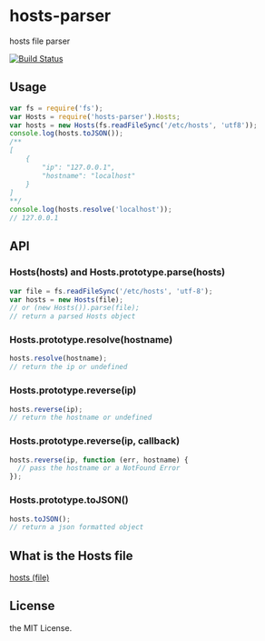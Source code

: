 # hosts-parser
hosts file parser

[![Build Status](https://travis-ci.org/imyelo/hosts-parser.svg?branch=master)](https://travis-ci.org/imyelo/hosts-parser)

## Usage
```javascript
var fs = require('fs');
var Hosts = require('hosts-parser').Hosts;
var hosts = new Hosts(fs.readFileSync('/etc/hosts', 'utf8'));
console.log(hosts.toJSON());
/**
[
    {
        "ip": "127.0.0.1",
        "hostname": "localhost"
    }
]
**/
console.log(hosts.resolve('localhost'));
// 127.0.0.1
```

## API
### Hosts(hosts) and Hosts.prototype.parse(hosts)
```javascript
var file = fs.readFileSync('/etc/hosts', 'utf-8');
var hosts = new Hosts(file);
// or (new Hosts()).parse(file);
// return a parsed Hosts object
```

### Hosts.prototype.resolve(hostname)
```javascript
hosts.resolve(hostname);
// return the ip or undefined
```

### Hosts.prototype.reverse(ip)
```javascript
hosts.reverse(ip);
// return the hostname or undefined
```

### Hosts.prototype.reverse(ip, callback)
```javascript
hosts.reverse(ip, function (err, hostname) {
  // pass the hostname or a NotFound Error
});
```

### Hosts.prototype.toJSON()
```javascript
hosts.toJSON();
// return a json formatted object
```

## What is the Hosts file
[hosts (file)](http://en.wikipedia.org/wiki/Hosts_%28file%29)

## License
the MIT License.
